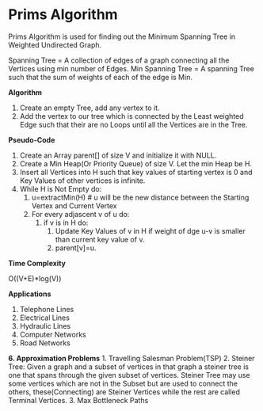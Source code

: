 # Prims Algorithm

Prims Algorithm is used for finding out the Minimum Spanning Tree in Weighted Undirected Graph.

Spanning Tree       = A collection of edges of a graph connecting all the Vertices using min number of Edges.
Min Spanning Tree   = A spanning Tree such that the sum of weights of each of the edge is Min.

**Algorithm**

1. Create an empty Tree, add any vertex to it.
2. Add the vertex to our tree which is connected by the Least weighted Edge such that their are no Loops until all the Vertices are in the Tree.

**Pseudo-Code**

1. Create an Array parent[] of size V and initialize it with NULL.
2. Create a Min Heap(Or Priority Queue) of size V. Let the min Heap be H.
3. Insert all Vertices into H such that key values of starting vertex is 0 and Key Values of other vertices is infinite.
4. While H is Not Empty do:
    1. u=extractMin(H) # u will be the new distance between the Starting Vertex and Current Vertex
    2. For every adjascent v of u do:
        1. if v is in H do:
            1. Update Key Values of v in H if weight of dge u-v is smaller than current key value of v.
            2. parent[v]=u.

**Time Complexity**

O((V+E)*log(V))

**Applications**

1. Telephone Lines
2. Electrical Lines
3. Hydraulic Lines
4. Computer Networks
5. Road Networks

**6. Approximation Problems**
    1. Travelling Salesman Problem(TSP)
    2. Steiner Tree: Given a graph and a subset of vertices in that graph a steiner tree is one that spans through the given subset of vertices. Steiner Tree may use some vertices which are not in the Subset but are used to connect the others, these(Connecting) are Steiner Vertices while the rest are called Terminal Vertices.
    3. Max Bottleneck Paths